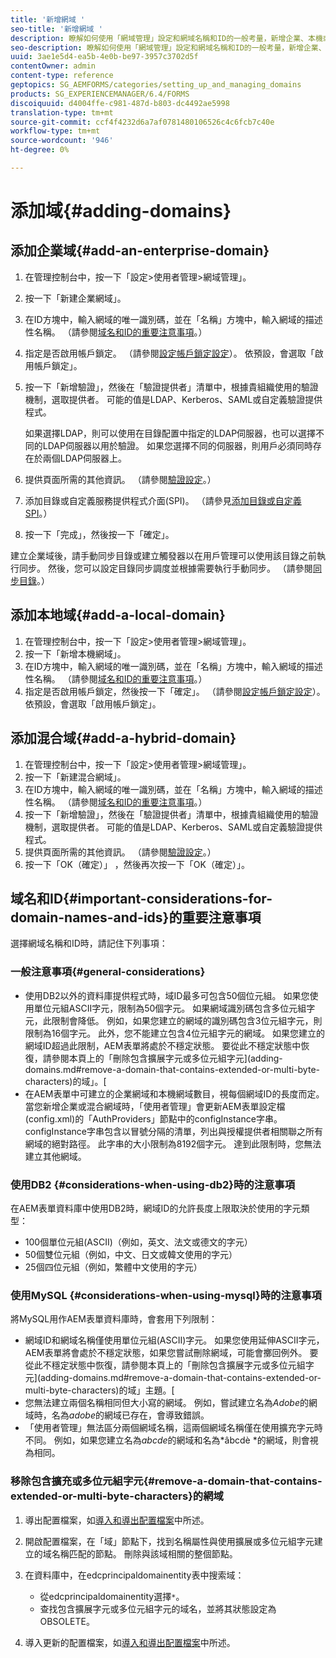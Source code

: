 ```yaml
---
title: '新增網域 '
seo-title: '新增網域 '
description: 瞭解如何使用「網域管理」設定和網域名稱和ID的一般考量，新增企業、本機或混合網域。
seo-description: 瞭解如何使用「網域管理」設定和網域名稱和ID的一般考量，新增企業、本機或混合網域。
uuid: 3ae1e5d4-ea5b-4e0b-be97-3957c3702d5f
contentOwner: admin
content-type: reference
geptopics: SG_AEMFORMS/categories/setting_up_and_managing_domains
products: SG_EXPERIENCEMANAGER/6.4/FORMS
discoiquuid: d4004ffe-c981-487d-b803-dc4492ae5998
translation-type: tm+mt
source-git-commit: ccf4f4232d6a7af0781480106526c4c6fcb7c40e
workflow-type: tm+mt
source-wordcount: '946'
ht-degree: 0%

---
```



# 添加域{#adding-domains}

## 添加企業域{#add-an-enterprise-domain}

1. 在管理控制台中，按一下「設定>使用者管理>網域管理」。
1. 按一下「新建企業網域」。
1. 在ID方塊中，輸入網域的唯一識別碼，並在「名稱」方塊中，輸入網域的描述性名稱。 （請參閱[域名和ID的重要注意事項](adding-domains.md#important-considerations-for-domain-names-and-ids)。）
1. 指定是否啟用帳戶鎖定。 （請參閱[設定帳戶鎖定設定](/help/forms/using/admin-help/configure-account-locking-settings.md#configure-account-locking-settings)）。 依預設，會選取「啟用帳戶鎖定」。
1. 按一下「新增驗證」，然後在「驗證提供者」清單中，根據貴組織使用的驗證機制，選取提供者。 可能的值是LDAP、Kerberos、SAML或自定義驗證提供程式。

   如果選擇LDAP，則可以使用在目錄配置中指定的LDAP伺服器，也可以選擇不同的LDAP伺服器以用於驗證。 如果您選擇不同的伺服器，則用戶必須同時存在於兩個LDAP伺服器上。

1. 提供頁面所需的其他資訊。 （請參閱[驗證設定](/help/forms/using/admin-help/configuring-authentication-providers.md#authentication-settings)。）
1. 添加目錄或自定義服務提供程式介面(SPI)。 （請參見[添加目錄或自定義SPI](/help/forms/using/admin-help/configuring-directories.md#adding-directories-or-custom-spis)。）
1. 按一下「完成」，然後按一下「確定」。

建立企業域後，請手動同步目錄或建立觸發器以在用戶管理可以使用該目錄之前執行同步。 然後，您可以設定目錄同步調度並根據需要執行手動同步。 （請參閱[同步目錄](/help/forms/using/admin-help/synchronizing-directories.md#synchronizing-directories)。）

## 添加本地域{#add-a-local-domain}

1. 在管理控制台中，按一下「設定>使用者管理>網域管理」。
1. 按一下「新增本機網域」。
1. 在ID方塊中，輸入網域的唯一識別碼，並在「名稱」方塊中，輸入網域的描述性名稱。 （請參閱[域名和ID的重要注意事項](adding-domains.md#important-considerations-for-domain-names-and-ids)。）
1. 指定是否啟用帳戶鎖定，然後按一下「確定」。 （請參閱[設定帳戶鎖定設定](/help/forms/using/admin-help/configure-account-locking-settings.md#configure-account-locking-settings)）。 依預設，會選取「啟用帳戶鎖定」。

## 添加混合域{#add-a-hybrid-domain}

1. 在管理控制台中，按一下「設定>使用者管理>網域管理」。
1. 按一下「新建混合網域」。
1. 在ID方塊中，輸入網域的唯一識別碼，並在「名稱」方塊中，輸入網域的描述性名稱。 （請參閱[域名和ID的重要注意事項](adding-domains.md#important-considerations-for-domain-names-and-ids)。）
1. 按一下「新增驗證」，然後在「驗證提供者」清單中，根據貴組織使用的驗證機制，選取提供者。 可能的值是LDAP、Kerberos、SAML或自定義驗證提供程式。
1. 提供頁面所需的其他資訊。 （請參閱[驗證設定](/help/forms/using/admin-help/configuring-authentication-providers.md#authentication-settings)。）
1. 按一下「OK（確定）」 ，然後再次按一下「OK（確定）」。

## 域名和ID{#important-considerations-for-domain-names-and-ids}的重要注意事項

選擇網域名稱和ID時，請記住下列事項：

### 一般注意事項{#general-considerations}

* 使用DB2以外的資料庫提供程式時，域ID最多可包含50個位元組。 如果您使用單位元組ASCII字元，限制為50個字元。 如果網域識別碼包含多位元組字元，此限制會降低。 例如，如果您建立的網域的識別碼包含3位元組字元，則限制為16個字元。 此外，您不能建立包含4位元組字元的網域。 如果您建立的網域ID超過此限制，AEM表單將處於不穩定狀態。 要從此不穩定狀態中恢復，請參閱本頁上的「刪除包含擴展字元或多位元組字元](adding-domains.md#remove-a-domain-that-contains-extended-or-multi-byte-characters)的域」。[
* 在AEM表單中可建立的企業網域和本機網域數目，視每個網域ID的長度而定。 當您新增企業或混合網域時，「使用者管理」會更新AEM表單設定檔(config.xml)的「AuthProviders」節點中的configInstance字串。 configInstance字串包含以冒號分隔的清單，列出與授權提供者相關聯之所有網域的絕對路徑。 此字串的大小限制為8192個字元。 達到此限制時，您無法建立其他網域。

### 使用DB2 {#considerations-when-using-db2}時的注意事項

在AEM表單資料庫中使用DB2時，網域ID的允許長度上限取決於使用的字元類型：

* 100個單位元組(ASCII)（例如，英文、法文或德文的字元）
* 50個雙位元組（例如，中文、日文或韓文使用的字元）
* 25個四位元組（例如，繁體中文使用的字元）

### 使用MySQL {#considerations-when-using-mysql}時的注意事項

將MySQL用作AEM表單資料庫時，會套用下列限制：

* 網域ID和網域名稱僅使用單位元組(ASCII)字元。 如果您使用延伸ASCII字元，AEM表單將會處於不穩定狀態，如果您嘗試刪除網域，可能會擲回例外。 要從此不穩定狀態中恢復，請參閱本頁上的「刪除包含擴展字元或多位元組字元](adding-domains.md#remove-a-domain-that-contains-extended-or-multi-byte-characters)的域」主題。[
* 您無法建立兩個名稱相同但大小寫的網域。 例如，嘗試建立名為&#x200B;*Adobe*&#x200B;的網域時，名為&#x200B;*adobe*&#x200B;的網域已存在，會導致錯誤。
* 「使用者管理」無法區分兩個網域名稱，這兩個網域名稱僅在使用擴充字元時不同。 例如，如果您建立名為&#x200B;*abcde*&#x200B;的網域和名為*âbcdè *的網域，則會視為相同。

### 移除包含擴充或多位元組字元{#remove-a-domain-that-contains-extended-or-multi-byte-characters}的網域

1. 導出配置檔案，如[導入和導出配置檔案](/help/forms/using/admin-help/importing-exporting-configuration-file.md#importing-and-exporting-the-configuration-file)中所述。
1. 開啟配置檔案，在「域」節點下，找到名稱屬性與使用擴展或多位元組字元建立的域名稱匹配的節點。 刪除與該域相關的整個節點。
1. 在資料庫中，在edcprincipaldomainentity表中搜索域：

   * 從edcprincipaldomainentity選擇`*`。
   * 查找包含擴展字元或多位元組字元的域名，並將其狀態設定為OBSOLETE。

1. 導入更新的配置檔案，如[導入和導出配置檔案](/help/forms/using/admin-help/importing-exporting-configuration-file.md#importing-and-exporting-the-configuration-file)中所述。

